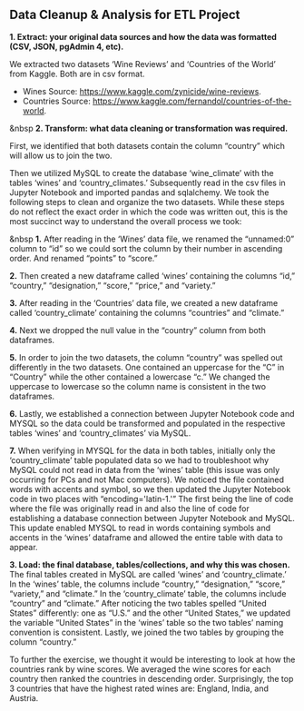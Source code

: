## Data Cleanup & Analysis for ETL Project 

**1.  Extract: your original data sources and how the data was formatted (CSV, JSON, pgAdmin 4, etc).**

We extracted two datasets ‘Wine Reviews’ and ‘Countries of the World’ from Kaggle. Both are in csv format. 

* Wines Source: https://www.kaggle.com/zynicide/wine-reviews.
* Countries Source: https://www.kaggle.com/fernandol/countries-of-the-world. 
 
&nbsp **2. Transform: what data cleaning or transformation was required.**

First, we identified that both datasets contain the column “country” which will allow us to join the two. 

Then we utilized MySQL to create the database ‘wine_climate’ with the tables ‘wines’ and ‘country_climates.’ Subsequently read in the csv files in Jupyter Notebook and imported pandas and sqlalchemy. We took the following steps to clean and organize the two datasets. While these steps do not reflect the exact order in which the code was written out, this is the most succinct way to understand the overall process we took:

&nbsp **1.** After reading in the ‘Wines’ data file, we renamed the “unnamed:0” column to “id” so we could sort the column by their number in ascending order. And renamed “points” to “score.” <br />

**2.** Then created a new dataframe called ‘wines’ containing the columns “id,” “country,” “designation,” “score,” “price,” and “variety.” <br />

**3.** After reading in the ‘Countries’ data file, we created a new dataframe called ‘country_climate’ containing the columns “countries” and “climate.” <br />

**4.** Next we dropped the null value in the “country” column from both dataframes. <br />

**5.** In order to join the two datasets, the column “country” was spelled out differently in the two datasets. One contained an uppercase for the “C” in “Country” while the other contained a lowercase “c.” We changed the uppercase to lowercase so the column name is consistent in the two dataframes. <br />

**6.** Lastly, we established a connection between Jupyter Notebook code and MYSQL so the data could be transformed and populated in the respective tables ‘wines’ and ‘country_climates’ via MySQL.  <br />

**7.** When verifying in MYSQL for the data in both tables, initially only the ‘country_climate’ table populated data so we had to troubleshoot why MySQL could not read in data from the ‘wines’ table (this issue was only occurring for PCs and not Mac computers). We noticed the file contained words with accents and symbol, so we then updated the Jupyter Notebook code in two places with “encoding='latin-1.'” The first being the line of code where the file was originally read in and also the line of code for establishing a database connection between Jupyter Notebook 
and MySQL. This update enabled MYSQL to read in words containing symbols and accents in the ‘wines’ dataframe and allowed the entire table with data to appear. 
 
**3.  Load: the final database, tables/collections, and why this was chosen.**
The final tables created in MySQL are called ‘wines’ and ‘country_climate.’ In the ‘wines’ table, the columns include “country,” “designation,” “score,” “variety,” and “climate.” In the ‘country_climate’ table, the columns include “country” and “climate.” After noticing the two tables spelled “United States” differently: one as “U.S.” and the other “United States,” we updated the variable “United States” in the ‘wines’ table so the two tables’ naming convention is consistent. Lastly, we joined the two tables by grouping the column “country.”

To further the exercise, we thought it would be interesting to look at how the countries rank by wine scores. We averaged the wine scores for each country then ranked the countries in 
descending order. Surprisingly, the top 3 countries that have the highest rated wines are: England, India, and Austria.


 



















